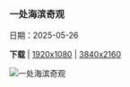 ### 一处海滨奇观

日期：2025-05-26

**下载**  |  [1920x1080](https://cn.bing.com/th?id=OHR.MonaValePool_ZH-CN7968271596_1920x1080.jpg)  |  [3840x2160](https://cn.bing.com/th?id=OHR.MonaValePool_ZH-CN7968271596_UHD.jpg)

![一处海滨奇观](https://cn.bing.com/th?id=OHR.MonaValePool_ZH-CN7968271596_1920x1080.jpg "梦娜维尔岩池，悉尼，澳大利亚 (© jamenpercy/Getty Images)")

